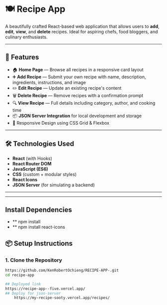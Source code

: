 # 🍽️ Recipe App

A beautifully crafted React-based web application that allows users to **add**, **edit**, **view**, and **delete** recipes. Ideal for aspiring chefs, food bloggers, and culinary enthusiasts.

---

## 🚀 Features

- 🏠 **Home Page** — Browse all recipes in a responsive card layout
- ➕ **Add Recipe** — Submit your own recipe with name, description, ingredients, instructions, and image
- ✏️ **Edit Recipe** — Update an existing recipe's content
- 🗑️ **Delete Recipe** — Remove recipes with a confirmation prompt
- 🔍 **View Recipe** — Full details including category, author, and cooking time
- 📦 **JSON Server Integration** for local development and storage
- 📱 Responsive Design using CSS Grid & Flexbox

---

## 🛠️ Technologies Used

- **React** (with Hooks)
- **React Router DOM**
- **JavaScript (ES6)**
- **CSS** (custom + modular styles)
- **React Icons**
- **JSON Server** (for simulating a backend)

---

---
## Install Dependencies
- ** npm install
- ** npm install react-icons

## 📦 Setup Instructions

### 1. Clone the Repository

```bash
https://github.com/KenRobertOchieng/RECIPE-APP-.git
cd recipe-app

## Deployed link
https://recipe-app--five.vercel.app/
## Deploy for json-server
    https://my-recipe-sooty.vercel.app/recipes/
